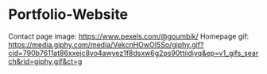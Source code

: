 # Portfolio-Website

Contact page image: https://www.pexels.com/@goumbik/
Homepage gif: https://media.giphy.com/media/VekcnHOwOI5So/giphy.gif?cid=790b7611at86xxejc8yo4awyez1f8dsxw6g2ps90ttiidiyq&ep=v1_gifs_search&rid=giphy.gif&ct=g
